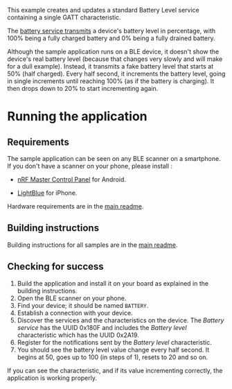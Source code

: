This example creates and updates a standard Battery Level service containing a single
GATT characteristic.

The [battery service transmits](https://developer.bluetooth.org/gatt/services/Pages/ServiceViewer.aspx?u=org.bluetooth.service.battery_service.xml) a device's battery level in percentage, with 100% being a fully charged battery and 0% being a fully drained battery.

Although the sample application runs on a BLE device, it doesn't show the device's real battery level (because that changes very slowly and will make for a dull example). Instead, it transmits a fake battery level that starts at 50% (half charged). Every half second, it increments the battery level, going in single increments until reaching 100% (as if the battery is charging). It then drops down to 20% to start incrementing again.

# Running the application

## Requirements

The sample application can be seen on any BLE scanner on a smartphone. If you don't have a scanner on your phone, please install :

- [nRF Master Control Panel](https://play.google.com/store/apps/details?id=no.nordicsemi.android.mcp) for Android.

- [LightBlue](https://itunes.apple.com/gb/app/lightblue-bluetooth-low-energy/id557428110?mt=8) for iPhone.

Hardware requirements are in the [main readme](https://github.com/ARMmbed/ble-examples/blob/master/README.md).

## Building instructions

Building instructions for all samples are in the [main readme](https://github.com/ARMmbed/ble-examples/blob/master/README.md).

## Checking for success

1. Build the application and install it on your board as explained in the building instructions.
1. Open the BLE scanner on your phone.
1. Find your device; it should be named `BATTERY`.
1. Establish a connection with your device.
1. Discover the services and the characteristics on the device. The *Battery service* has the UUID 0x180F and includes the *Battery level* characteristic which has the UUID 0x2A19.
1. Register for the notifications sent by the *Battery level* characteristic.
1. You should see the battery level value change every half second. It begins at 50, goes up to 100 (in steps of 1), resets to 20 and so on.

If you can see the characteristic, and if its value incrementing correctly, the application is working properly.

